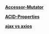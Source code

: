 [**Accessor-Mutator**](Preparetion\Accessor-Mutator)

[**ACID-Properties**](D:\Preparetion\ACID-Properties)

[**ajax vs axios**](D:\Preparetion\ajax-vs-axios)
